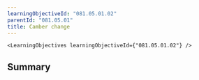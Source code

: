 ```yaml
---
learningObjectiveId: "081.05.01.02"
parentId: "081.05.01"
title: Camber change
---
```


```tsx eval
<LearningObjectives learningObjectiveId={"081.05.01.02"} />
```

## Summary
